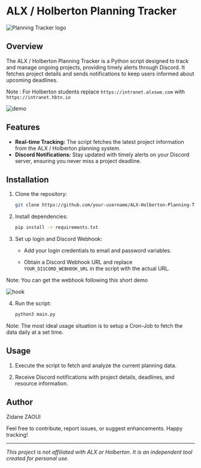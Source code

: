 # ALX / Holberton Planning Tracker

![Planning Tracker logo](https://github.com/Matsadura/ALX-Planning/assets/132571698/06165dc5-063c-4bcf-ae22-2aa7b95b9c18)



## Overview

The ALX / Holberton Planning Tracker is a Python script designed to track and manage ongoing projects, providing timely alerts through Discord. It fetches project details and sends notifications to keep users informed about upcoming deadlines.


Note : For Holberton students replace ``https://intranet.alxswe.com`` with ``https://intranet.hbtn.io``


![demo](https://github.com/Matsadura/ALX_Holberton-Planning-Tracker/assets/132571698/c4b49ffd-b8cd-42a4-8396-f374ae720ed3)


## Features

- **Real-time Tracking:** The script fetches the latest project information from the ALX / Holberton planning system.
- **Discord Notifications:** Stay updated with timely alerts on your Discord server, ensuring you never miss a project deadline.

## Installation

1. Clone the repository:

   ```bash
   git clone https://github.com/your-username/ALX-Holberton-Planning-Tracker.git
   ```

2. Install dependencies:

   ```bash
   pip install -r requirements.txt
   ```

3. Set up login and Discord Webhook:

   - Add your login credentials to email and password variables.
   
   - Obtain a Discord Webhook URL and replace `YOUR_DISCORD_WEBHOOK_URL` in the script with the actual URL.
  
Note: You can get the webhook following this short demo

![hook](https://github.com/Matsadura/ALX-Planning/assets/132571698/9d5d4ddc-ece3-42c4-ae6e-5052e3764756)

4. Run the script:

   ```bash
   python3 main.py
   ```
Note: The most ideal usage situation is to setup a Cron-Job to fetch the data daily at a set time.

## Usage

1. Execute the script to fetch and analyze the current planning data.

2. Receive Discord notifications with project details, deadlines, and resource information.


## Author

Zidane ZAOUI

Feel free to contribute, report issues, or suggest enhancements. Happy tracking!

---

*This project is not affiliated with ALX or Holberton. It is an independent tool created for personal use.*
